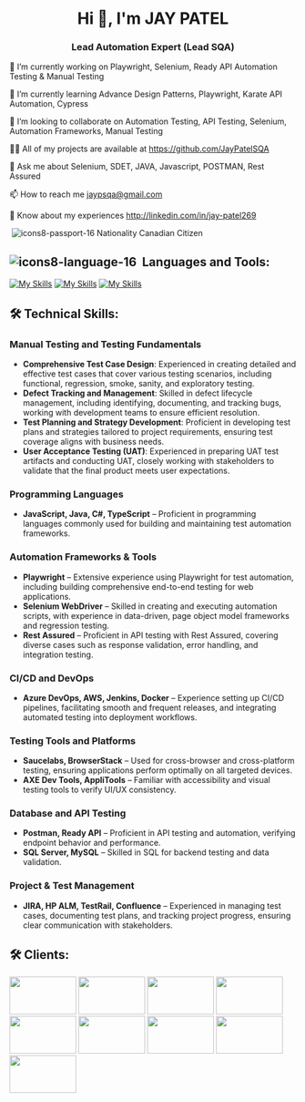 <h1 align="center">Hi 👋, I'm JAY PATEL</h1>
<h3 align="center">Lead Automation Expert (Lead SQA)</h3>



🔭 I’m currently working on Playwright, Selenium, Ready API Automation Testing & Manual Testing

🌱 I’m currently learning Advance Design Patterns, Playwright, Karate API Automation, Cypress

👯 I’m looking to collaborate on Automation Testing, API Testing, Selenium, Automation Frameworks, Manual Testing

👨‍💻 All of my projects are available at https://github.com/JayPatelSQA

💬 Ask me about Selenium, SDET, JAVA, Javascript, POSTMAN, Rest Assured

📫 How to reach me jaypsqa@gmail.com

📄 Know about my experiences http://linkedin.com/in/jay-patel269

&nbsp;![icons8-passport-16](https://github.com/user-attachments/assets/ba834e87-4798-4213-922a-2cb1f3ba6793) Nationality Canadian Citizen

## ![icons8-language-16](https://github.com/user-attachments/assets/9dd28026-e986-4fb9-8e4a-1a5ed8982a97) &nbsp;Languages and Tools:
[![My Skills](https://skillicons.dev/icons?i=aws,gcp,azure,react)](https://skillicons.dev) [![My Skills](https://skillicons.dev/icons?i=java,kotlin,nodejs,figma,jenkins,mysql,vscode&theme=light)](https://skillicons.dev) [![My Skills](https://skillicons.dev/icons?i=js,html,css,cypress,dotnet,eclipse,github,gitlab,idea,py,selenium)](https://skillicons.dev)

## 🛠 Technical Skills:

### Manual Testing and Testing Fundamentals
- **Comprehensive Test Case Design**: Experienced in creating detailed and effective test cases that cover various testing scenarios, including functional, regression, smoke, sanity, and exploratory testing.
- **Defect Tracking and Management**: Skilled in defect lifecycle management, including identifying, documenting, and tracking bugs, working with development teams to ensure efficient resolution.
- **Test Planning and Strategy Development**: Proficient in developing test plans and strategies tailored to project requirements, ensuring test coverage aligns with business needs.
- **User Acceptance Testing (UAT)**: Experienced in preparing UAT test artifacts and conducting UAT, closely working with stakeholders to validate that the final product meets user expectations.

### Programming Languages
- **JavaScript, Java, C#, TypeScript** – Proficient in programming languages commonly used for building and maintaining test automation frameworks.

### Automation Frameworks & Tools
- **Playwright** – Extensive experience using Playwright for test automation, including building comprehensive end-to-end testing for web applications.
- **Selenium WebDriver** – Skilled in creating and executing automation scripts, with experience in data-driven, page object model frameworks and regression testing.
- **Rest Assured** – Proficient in API testing with Rest Assured, covering diverse cases such as response validation, error handling, and integration testing.

### CI/CD and DevOps
- **Azure DevOps, AWS, Jenkins, Docker** – Experience setting up CI/CD pipelines, facilitating smooth and frequent releases, and integrating automated testing into deployment workflows.

### Testing Tools and Platforms
- **Saucelabs, BrowserStack** – Used for cross-browser and cross-platform testing, ensuring applications perform optimally on all targeted devices.
- **AXE Dev Tools, AppliTools** – Familiar with accessibility and visual testing tools to verify UI/UX consistency.

### Database and API Testing
- **Postman, Ready API** – Proficient in API testing and automation, verifying endpoint behavior and performance.
- **SQL Server, MySQL** – Skilled in SQL for backend testing and data validation.

### Project & Test Management
- **JIRA, HP ALM, TestRail, Confluence** – Experienced in managing test cases, documenting test plans, and tracking project progress, ensuring clear communication with stakeholders.


## 🛠 Clients:



<img src="https://github.com/user-attachments/assets/fe21703c-0d3f-4751-8e04-2d4eb8bbde7e" width="117" height="66" /> 
<img src="https://github.com/user-attachments/assets/0357568c-4ade-4739-a973-5bca412b6e42" width="117" height="66" /> 
<img src="https://github.com/user-attachments/assets/58426fe8-2691-475c-a4bc-a439348d14ea" width="117" height="66" />
<img src="https://github.com/user-attachments/assets/ef2750cc-4a2c-4889-97fd-9341d9debbe8" width="117" height="66" />
<img src="https://github.com/user-attachments/assets/3ceba6f8-5dc4-4f8b-80fa-3baa1d75303c" width="117" height="66" />
<img src="https://github.com/user-attachments/assets/c9c2edaf-19c8-4fa4-b5b2-4edbda8125eb" width="117" height="66" />
<img src="https://github.com/user-attachments/assets/fe21703c-0d3f-4751-8e04-2d4eb8bbde7e" width="117" height="66" />
<img src="https://github.com/user-attachments/assets/68f4eea2-a886-4c19-84f9-4b8d72571147" width="117" height="66" />
<img src="https://github.com/user-attachments/assets/aeebece4-d067-4372-804b-6b75f3e08569" width="117" height="66" />











<!---
JayPatelSQA/JayPatelSQA is a ✨ special ✨ repository because its `README.md` (this file) appears on your GitHub profile.
You can click the Preview link to take a look at your changes.
--->
